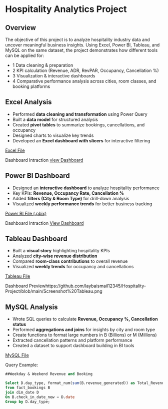 #  Hospitality Analytics Project
## Overview 
The objective of this project is to analyze hospitality industry data and uncover meaningful business insights.
Using Excel, Power BI, Tableau, and MySQL on the same dataset, the project demonstrates how different tools can be applied for:

- 1 Data cleaning & preparation
- 2 KPI calculation (Revenue, ADR, RevPAR, Occupancy, Cancellation %)
- 3 Visualization & interactive dashboards
- 4 Comparative performance analysis across cities, room classes, and booking platforms
 
##  Excel Analysis
- Performed **data cleaning and transformation** using Power Query  
- Built a **data model** for structured analysis  
- Created **pivot tables** to summarize bookings, cancellations, and occupancy  
- Designed charts to visualize key trends  
- Developed an **Excel dashboard with slicers** for interactive filtering  

 [Excel File](https://github.com/laybaismail12345/Hospitality-Project/blob/main/Hospitality_Analytics_Dashboard2.csv)

 Dashboard Intraction <a href="https://github.com/laybaismail12345/Hospitality-Project/blob/main/Screenshot%20Excel.png"> view Dashboard</a>


##  Power BI Dashboard
- Designed an **interactive dashboard** to analyze hospitality performance  
- Key KPIs: **Revenue, Occupancy Rate, Cancellation %**  
- Added **filters (City & Room Type)** for drill-down analysis  
- Visualized **weekly performance trends** for better business tracking  

 [Power BI File (.pbix)](https://github.com/laybaismail12345/Hospitality-Project/blob/main/Hospitality_Analatics_Dashboard%20power%20bi.pbix)  

 Dashboard Intraction <a href="https://github.com/laybaismail12345/Hospitality-Project/blob/main/Screenshot%202025-09-05%20121607.png"> View Dashboard<a/>


##  Tableau Dashboard
- Built a **visual story** highlighting hospitality KPIs  
- Analyzed **city-wise revenue distribution**  
- Compared **room-class contributions** to overall revenue  
- Visualized **weekly trends** for occupancy and cancellations  

 [Tableau File](https://github.com/laybaismail12345/Hospitality-Project/blob/main/Tableau%20Hospitality%20Analytics%20Dashboard.twbx)

 Dashboard Previewhttps://github.com/laybaismail12345/Hospitality-Project/blob/main/Screenshot%20Tableau.png


##  MySQL Analysis
- Wrote SQL queries to calculate **Revenue, Occupancy %, Cancellation status**  
- Performed **aggregations and joins** for insights by city and room type
- Create functions to format large numbers in B (Billions) or M (Millions)
- Extracted cancellation patterns and platform performance  
- Created a dataset to support dashboard building in BI tools  

 [MySQL File](https://github.com/laybaismail12345/Hospitality-Project/blob/main/MySQL%20Hospitality%20Analytics%20Project.sql)

 Query Example:  
```sql
##Weekday & Weekend Revenue and Booking

Select D.day_type, format_num(sum(B.revenue_generated)) as Total_Revenue , count(B.booking_status) as Total_Bookings
from fact_bookings B
join dim_date D
On B.check_in_date_new = D.date
Group by D.day_type;
  
